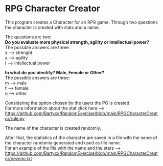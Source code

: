 <h1>RPG Character Creator</h1>

This program creates a Character for an RPG game. Through two questions the character is created with stats and a name.<br/>


The questions are two:<br/>
<b>Do you evaluate more physical strength, agility or intellectual power?</b><br/>
The possible answers are three:<br/>
s --> strenght<br/>
a --> agility<br/>
i --> intellectual power<br/>

<b>In what do you identify? Male, Female or Other?</b><br/>
The possible answers are three:<br/>
m --> male<br/>
f --> female<br/>
o --> other<br/>

Considering the option chosen by the users the PG is created.<br/>
For more information about the stat click here --> https://github.com/Bartyxx/RandomExercise/blob/main/RPGCharacterCreator/rule.py<br/>

The name of the character is created randomly.<br/>

After that, the statistics of the character are saved in a file with the name of the character randomly generated and used as file name. <br/>
For an example of the file with the name and the stars --> https://github.com/Bartyxx/RandomExercise/blob/main/RPGCharacterCreator/nezeno.txt<br/>
